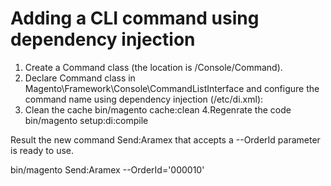 # Adding a CLI command using dependency injection

1. Create a Command class (the location is <your component root dir>/Console/Command).
2. Declare Command class in Magento\Framework\Console\CommandListInterface and configure the command name using dependency injection (<component root dir>/etc/di.xml):
3. Clean the cache
bin/magento cache:clean
4.Regenrate the code 
bin/magento setup:di:compile

Result
the new command Send:Aramex that accepts a --OrderId parameter is ready to use.

bin/magento Send:Aramex --OrderId='000010'

